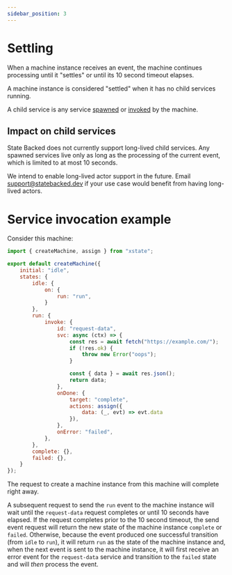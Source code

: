 ```yaml
---
sidebar_position: 3
---
```


# Settling

When a machine instance receives an event, the machine continues processing until it "settles" or until
its 10 second timeout elapses.

A machine instance is considered "settled" when it has no child services running.

A child service is any service [spawned](https://xstate.js.org/docs/guides/actors.html#spawning-actors)
or [invoked](https://xstate.js.org/docs/guides/communication.html) by the machine.

## Impact on child services

State Backed does not currently support long-lived child services.
Any spawned services live only as long as the processing of the current event,
which is limited to at most 10 seconds.

We intend to enable long-lived actor support in the future.
Email [support@statebacked.dev](mailto:support@statebacked.dev) if your use
case would benefit from having long-lived actors.

# Service invocation example

Consider this machine:

```javascript
import { createMachine, assign } from "xstate";

export default createMachine({
    initial: "idle",
    states: {
        idle: {
            on: {
                run: "run",
            }
        },
        run: {
            invoke: {
                id: "request-data",
                svc: async (ctx) => {
                    const res = await fetch("https://example.com/");
                    if (!res.ok) {
                        throw new Error("oops");
                    }

                    const { data } = await res.json();
                    return data;
                },
                onDone: {
                    target: "complete",
                    actions: assign({
                        data: (_, evt) => evt.data
                    }),
                },
                onError: "failed",
            },
        },
        complete: {},
        failed: {},
    }
});
```

The request to create a machine instance from this machine will complete right away.

A subsequent request to send the `run` event to the machine instance will wait until
the `request-data` request completes or until 10 seconds have elapsed. If the request
completes prior to the 10 second timeout, the send event request will return the
new state of the machine instance `complete` or `failed`. Otherwise, because the event
produced one successful transition (from `idle` to `run`), it will return `run` as
the state of the machine instance and, when the next event is sent to the machine instance,
it will first receive an error event for the `request-data` service and transition to the
`failed` state and will *then* process the event.

